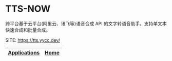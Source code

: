 # TTS-NOW

 跨平台基于云平台(阿里云、讯飞等)语音合成 API 的文字转语音助手。支持单文本快速合成和批量合成。

 SITE: https://tts.yycc.dev/

 | [Applications](https://portable-linux-apps.github.io/apps.html) | [Home](https://portable-linux-apps.github.io)
 | --- | --- |
